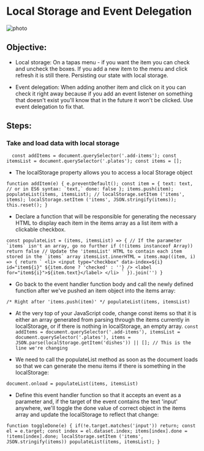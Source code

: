 # Local Storage and Event Delegation

![photo](screen.png)

## Objective:
* Local storage: On a tapas menu - if you want the item you can check and uncheck the boxes. If you add a new item to the menu and click refresh it is still there. Persisting our state with local storage.

* Event delegation: When adding another item and click on it you can check it right away because if you add an event listener on something that doesn't exist you'll know that in the future it won't be clicked. Use event delegation to fix that.

## Steps:

### Take and load data with local storage

``  const addItems = document.querySelector('.add-items');
  const itemsList = document.querySelector('.plates');
  const items = [];``

* The localStorage property allows you to access a local Storage object

``function addItem(e) {
	e.preventDefault();
  const item = {
    text: text,  // or in ES6 syntax: `text,`
    done: false
  };
  items.push(item);
  populateList(items, itemsList);
  // localStorage.setItem ('items', items);
  localStorage.setItem ('items', JSON.stringify(items));
  this.reset();
}``

* Declare a function that will be responsible for generating the necessary HTML to display each item in the items array as a list item with a clickable checkbox.

``const populateList = (items, itemsList) => {
  // If the parameter `items` isn't an array, go no further
  if (!(items instanceof Array)) return false
  // Update the 'itemsList' HTML to contain each item stored in the `items` array
  itemsList.innerHTML = items.map((item, i) => {
    return `
      <li>
        <input type="checkbox" data-index=${i} id="item${i}" ${item.done ? 'checked' : ''} />
        <label for="item${i}">${item.text}</label>
      </li>
    `
  }).join('')
}``

* Go back to the event handler function body and call the newly defined function after we've pushed an item object into the items array:

``/* Right after 'items.push(item)' */
populateList(items, itemsList)``

* At the very top of your JavaScript code, change const items so that it is either an array generated from parsing through the items currently in localStorage, or if there is nothing in localStorage, an empty array.
    ``const addItems = document.querySelector('.add-items'),
      itemsList = document.querySelector('.plates'),
      items = JSON.parse(localStorage.getItem('dishes')) || []; // This is the line we're changing``

* We need to call the populateList method as soon as the document loads so that we can generate the menu items if there is something in the localStorage:

``document.onload = populateList(items, itemsList)``

* Define this event handler function so that it accepts an event as a parameter and, if the target of the event contains the text 'input' anywhere, we'll toggle the done value of correct object in the items array and update the localStorage to reflect that change:

``function toggleDone(e) {
  if(!e.target.matches('input')) return;
  const el = e.target;
  const index = el.dataset.index;
  items[index].done = !items[index].done;
  localStorage.setItem ('items', JSON.stringify(items))
  populateList(items, itemsList);
}``
